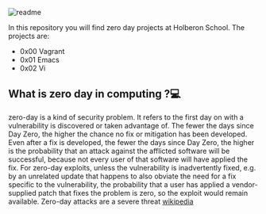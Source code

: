 ![readme](https://user-images.githubusercontent.com/60374349/77228377-ed3f6080-6b54-11ea-8af8-05845e6ec673.png)

In this repository you will find zero day projects at Holberon School. The projects are:
- 0x00 Vagrant
- 0x01 Emacs
- 0x02 Vi
## What is zero day in computing ?💻
zero-day is a kind of security problem. It refers to the first day on with a vulnerability is discovered or taken advantage of.
The fewer the days since Day Zero, the higher the chance no fix or mitigation has been developed. Even after a fix is developed, the fewer the days since Day Zero, the higher is the probability that an attack against the afflicted software will be successful, because not every user of that software will have applied the fix. For zero-day exploits, unless the vulnerability is inadvertently fixed, e.g. by an unrelated update that happens to also obviate the need for a fix specific to the vulnerability, the probability that a user has applied a vendor-supplied patch that fixes the problem is zero, so the exploit would remain available. Zero-day attacks are a severe threat
[wikipedia](https://en.wikipedia.org/wiki/Zero-day_(computing))
